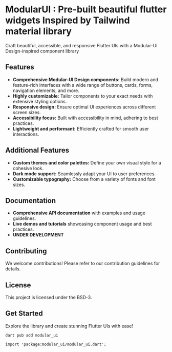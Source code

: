 # ModularUI : Pre-built beautiful flutter widgets Inspired by Tailwind material library

Craft beautiful, accessible, and responsive Flutter UIs with a Modular-UI Design-inspired component library

## Features

-   **Comprehensive Modular-UI Design components:** Build modern and feature-rich interfaces with a wide range of buttons, cards, forms, navigation elements, and more.
-   **Highly customizable:** Tailor components to your exact needs with extensive styling options.
-   **Responsive design:** Ensure optimal UI experiences across different screen sizes.
-   **Accessibility focus:** Built with accessibility in mind, adhering to best practices.
-   **Lightweight and performant:** Efficiently crafted for smooth user interactions.

## Additional Features

-   **Custom themes and color palettes:** Define your own visual style for a cohesive look.
-   **Dark mode support:** Seamlessly adapt your UI to user preferences.
-   **Customizable typography:** Choose from a variety of fonts and font sizes.

## Documentation

-   **Comprehensive API documentation** with examples and usage guidelines.
-   **Live demos and tutorials** showcasing component usage and best practices.
- **UNDER DEVELOPMENT**

## Contributing

We welcome contributions! Please refer to our contribution guidelines for details.

## License

This project is licensed under the BSD-3.

## Get Started

Explore the library and create stunning Flutter UIs with ease!
```
dart pub add modular_ui

import 'package:modular_ui/modular_ui.dart';

```


